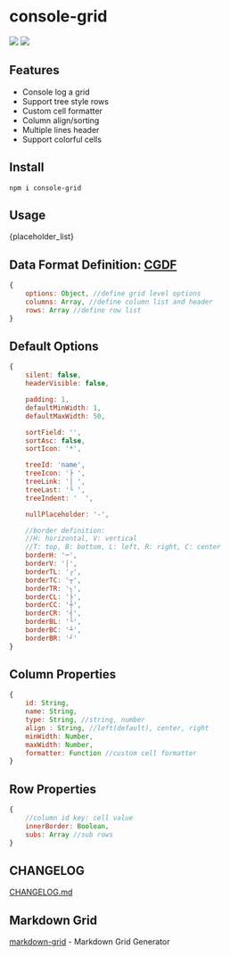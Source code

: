 # console-grid

![](https://img.shields.io/npm/v/console-grid.svg)
![](https://img.shields.io/npm/dt/console-grid.svg)

## Features
* Console log a grid 
* Support tree style rows
* Custom cell formatter
* Column align/sorting
* Multiple lines header
* Support colorful cells

## Install
```
npm i console-grid
```

## Usage

{placeholder_list} 

## Data Format Definition: [CGDF](https://github.com/cenfun/cgdf)
```js
{
    options: Object, //define grid level options
    columns: Array, //define column list and header
    rows: Array //define row list
}
```

## Default Options
```js
{
    silent: false,
    headerVisible: false,

    padding: 1,
    defaultMinWidth: 1,
    defaultMaxWidth: 50,

    sortField: '',
    sortAsc: false,
    sortIcon: '*',

    treeId: 'name',
    treeIcon: '├ ',
    treeLink: '│ ',
    treeLast: '└ ',
    treeIndent: '  ',

    nullPlaceholder: '-',

    //border definition:
    //H: horizontal, V: vertical
    //T: top, B: bottom, L: left, R: right, C: center
    borderH: '─',
    borderV: '│',
    borderTL: '┌',
    borderTC: '┬',
    borderTR: '┐',
    borderCL: '├',
    borderCC: '┼',
    borderCR: '┤',
    borderBL: '└',
    borderBC: '┴',
    borderBR: '┘'
}
```

## Column Properties
```js
{
    id: String,
    name: String,
    type: String, //string, number
    align : String, //left(default), center, right
    minWidth: Number,
    maxWidth: Number,
    formatter: Function //custom cell formatter
}
```

## Row Properties
```js
{
    //column id key: cell value
    innerBorder: Boolean,
    subs: Array //sub rows
}
```

## CHANGELOG
[CHANGELOG.md](CHANGELOG.md)


## Markdown Grid
[markdown-grid](https://github.com/cenfun/markdown-grid) - Markdown Grid Generator